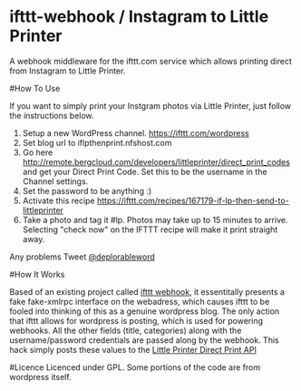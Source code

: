 ifttt-webhook / Instagram to Little Printer
=============

A webhook middleware for the ifttt.com service which allows printing direct from Instagram to Little Printer.

#How To Use

If you want to simply print your Instgram photos via Little Printer, just follow the instructions below.

1. Setup a new WordPress channel. https://ifttt.com/wordpress
2. Set blog url to iflpthenprint.nfshost.com 
3. Go here http://remote.bergcloud.com/developers/littleprinter/direct_print_codes and get your Direct Print Code. Set this to be the username in the Channel settings. 
4. Set the password to be anything :)
5. Activate this recipe https://ifttt.com/recipes/167179-if-lp-then-send-to-littleprinter
6. Take a photo and tag it #lp. Photos may take up to 15 minutes to arrive. Selecting "check now" on the IFTTT recipe will make it print straight away. 

Any problems Tweet [@deplorableword](https://twitter.com/@deplorableword)

#How It Works

Based of an existing project called [ifttt webhook](https://github.com/captn3m0/ifttt-webhook), it essentitally presents a fake 
fake-xmlrpc interface on the webadress, which causes ifttt to be fooled into thinking of this as a genuine wordpress blog. The only action that ifttt allows for wordpress is posting, which is used for powering webhooks. All the other fields (title, categories) along with the username/password credentials are passed along by the webhook. This hack simply posts these values to the [Little Printer Direct Print API](http://remote.bergcloud.com/developers/littleprinter/direct_print_codes)

#Licence
Licenced under GPL. Some portions of the code are from wordpress itself. 